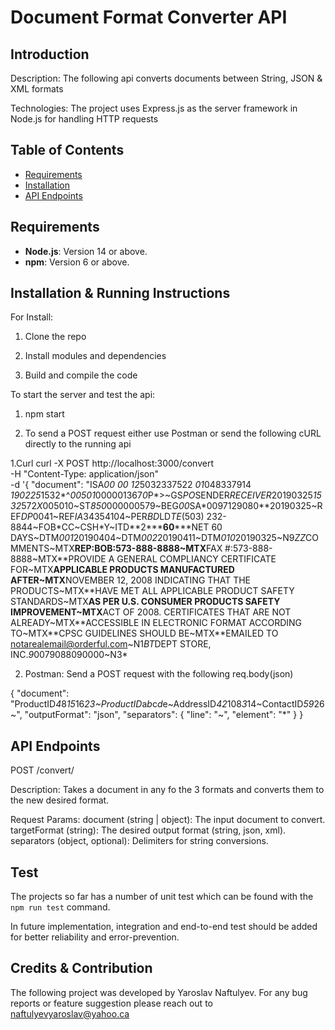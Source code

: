 # Document Format Converter API

## **Introduction**

Description: The following api converts documents between String, JSON & XML formats

Technologies: The project uses Express.js as the server framework in Node.js for handling HTTP requests

## **Table of Contents**

- [Requirements](#requirements)
- [Installation](#installation)
- [API Endpoints](#api-endpoints)

## **Requirements**

- **Node.js**: Version 14 or above.
- **npm**: Version 6 or above.

## **Installation & Running Instructions**

For Install:

1. Clone the repo

2. Install modules and dependencies

3. Build and compile the code

To start the server and test the api:

1. npm start

2. To send a POST request either use Postman or send the following cURL directly to the running api

1.Curl
curl -X POST http://localhost:3000/convert \
-H "Content-Type: application/json" \
-d '{
"document": "ISA*00* _00_ *12*5032337522 *01*048337914 *190225*1532*^*00501*000001367*0*P*>~GS*PO*SENDER*RECEIVER*20190325*1532*572*X*005010~ST*850*000000579~BEG*00*SA*0097129080\*\*20190325~REF*DP*0041~REF*IA*34354104~PER*BD*LD*TE*(503) 232-8844~FOB*CC~CSH\*Y~ITD**2\*\*\***60**\***NET 60 DAYS~DTM*001*20190404~DTM*002*20190411~DTM*010*20190325~N9*ZZ*COMMENTS~MTX**REP:BOB:573-888-8888~MTX**FAX #:573-888-8888~MTX**PROVIDE A GENERAL COMPLIANCY CERTIFICATE FOR~MTX**APPLICABLE PRODUCTS MANUFACTURED AFTER~MTX**NOVEMBER 12, 2008 INDICATING THAT THE PRODUCTS~MTX**HAVE MET ALL APPLICABLE PRODUCT SAFETY STANDARDS~MTX**AS PER U.S. CONSUMER PRODUCTS SAFETY IMPROVEMENT~MTX**ACT OF 2008. CERTIFICATES THAT ARE NOT ALREADY~MTX**ACCESSIBLE IN ELECTRONIC FORMAT ACCORDING TO~MTX**CPSC GUIDELINES SHOULD BE~MTX\**EMAILED TO notarealemail@orderful.com~N1*BT*DEPT STORE, INC.*9*0079088090000~N3*

2. Postman: Send a POST request with the following req.body(json)

{
"document": "ProductID*4*8*15*16*23~ProductID*a*b*c*d*e~AddressID*42*108*3*14~ContactID*59*26~",
"outputFormat": "json",
"separators": {
"line": "~",
"element": "\*"
}
}

## **API Endpoints**

POST /convert/

Description: Takes a document in any fo the 3 formats and converts them to the new desired format.

Request Params:
document (string | object): The input document to convert.
targetFormat (string): The desired output format (string, json, xml).
separators (object, optional): Delimiters for string conversions.

## **Test**

The projects so far has a number of unit test which can be found with the `npm run test` command.

In future implementation, integration and end-to-end test should be added for better reliability and error-prevention.

## **Credits & Contribution**

The following project was developed by Yaroslav Naftulyev. For any bug reports or feature suggestion please reach out to naftulyevyaroslav@yahoo.ca
